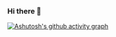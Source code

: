 ### Hi there 👋

[![Ashutosh's github activity graph](https://activity-graph.herokuapp.com/graph?username=izodam&theme=nord)](https://github.com/izodam/github-readme-activity-graph)

<!--
**izodam/izodam** is a ✨ _special_ ✨ repository because its `README.md` (this file) appears on your GitHub profile.

Here are some ideas to get you started:

- 🔭 I’m currently working on ...
- 🌱 I’m currently learning ...
- 👯 I’m looking to collaborate on ...
- 🤔 I’m looking for help with ...
- 💬 Ask me about ...
- 📫 How to reach me: ...
- 😄 Pronouns: ...
- ⚡ Fun fact: ...
-->
